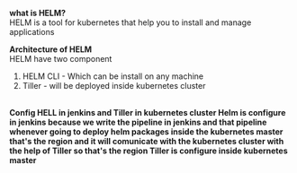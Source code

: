 <b>what is HELM?</B><br>
HELM is a tool for kubernetes that help you to install and manage applications

<b>Architecture of HELM</B><br>
HELM have two component 
1) HELM CLI - Which can be install on any machine
2) Tiller - will be deployed inside kubernetes cluster

<br>
<b> Config HELL in jenkins and Tiller in kubernetes cluster <b>
Helm is configure in jenkins because we write the pipeline in jenkins and that pipeline whenever going to deploy helm packages inside the kubernetes master that's the region and it will comunicate with the kubernetes cluster with the help of Tiller so that's the region Tiller is configure inside kubernetes master  
